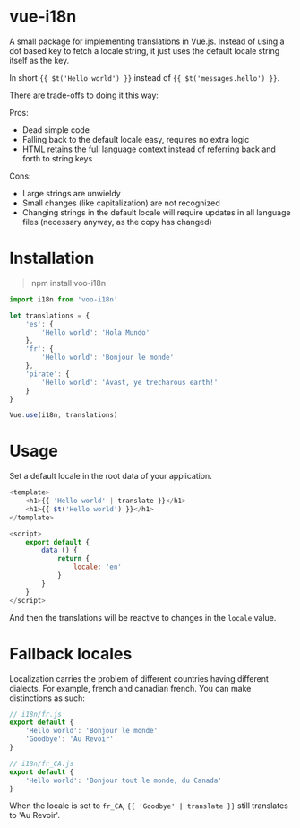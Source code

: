 # vue-i18n

A small package for implementing translations in Vue.js. Instead of using a dot based key to fetch a locale string, it just uses the default locale string itself as the key.

In short `{{ $t('Hello world') }}` instead of `{{ $t('messages.hello') }}`.

There are trade-offs to doing it this way:

Pros:
- Dead simple code
- Falling back to the default locale easy, requires no extra logic
- HTML retains the full language context instead of referring back and forth to string keys

Cons:
- Large strings are unwieldy
- Small changes (like capitalization) are not recognized
- Changing strings in the default locale will require updates in all language files (necessary anyway, as the copy has changed)

# Installation

> npm install voo-i18n

```javascript
import i18n from 'voo-i18n'

let translations = {
	'es': {
		'Hello world': 'Hola Mundo'
	},
	'fr': {
		'Hello world': 'Bonjour le monde'
	},
	'pirate': {
		'Hello world': 'Avast, ye trecharous earth!'
	}
}

Vue.use(i18n, translations)
```

# Usage

Set a default locale in the root data of your application.

```javascript
<template>
	<h1>{{ 'Hello world' | translate }}</h1>
	<h1>{{ $t('Hello world') }}</h1>
</template>

<script>
	export default {
		data () {
			return {
				locale: 'en'
			}
		}
	}
</script>
```

And then the translations will be reactive to changes in the `locale` value.

# Fallback locales

Localization carries the problem of different countries having different dialects. For example, french and canadian french. You can make distinctions as such:

```javascript
// i18n/fr.js
export default {
	'Hello world': 'Bonjour le monde'
	'Goodbye': 'Au Revoir'
}

// i18n/fr_CA.js
export default {
	'Hello world': 'Bonjour tout le monde, du Canada'
}
```

When the locale is set to `fr_CA`, `{{ 'Goodbye' | translate }}` still translates to 'Au Revoir'.
